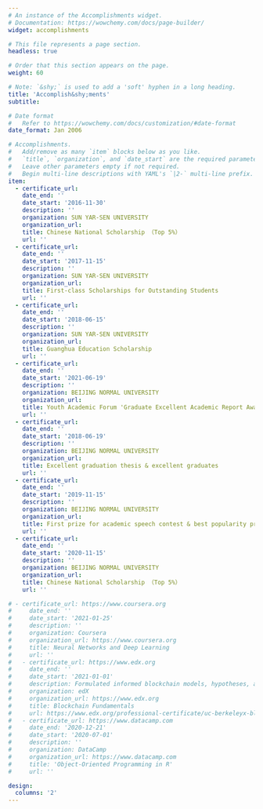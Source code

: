 ```yaml
---
# An instance of the Accomplishments widget.
# Documentation: https://wowchemy.com/docs/page-builder/
widget: accomplishments

# This file represents a page section.
headless: true

# Order that this section appears on the page.
weight: 60

# Note: `&shy;` is used to add a 'soft' hyphen in a long heading.
title: 'Accomplish&shy;ments'
subtitle:

# Date format
#   Refer to https://wowchemy.com/docs/customization/#date-format
date_format: Jan 2006

# Accomplishments.
#   Add/remove as many `item` blocks below as you like.
#   `title`, `organization`, and `date_start` are the required parameters.
#   Leave other parameters empty if not required.
#   Begin multi-line descriptions with YAML's `|2-` multi-line prefix.
item:
  - certificate_url: 
    date_end: ''
    date_start: '2016-11-30'
    description: ''
    organization: SUN YAR-SEN UNIVERSITY
    organization_url: 
    title: Chinese National Scholarship （Top 5%）
    url: ''
  - certificate_url: 
    date_end: ''
    date_start: '2017-11-15'
    description: ''
    organization: SUN YAR-SEN UNIVERSITY
    organization_url: 
    title: First-class Scholarships for Outstanding Students
    url: ''
  - certificate_url: 
    date_end: ''
    date_start: '2018-06-15'
    description: ''
    organization: SUN YAR-SEN UNIVERSITY
    organization_url: 
    title: Guanghua Education Scholarship
    url: ''
  - certificate_url: 
    date_end: ''
    date_start: '2021-06-19'
    description: ''
    organization: BEIJING NORMAL UNIVERSITY
    organization_url: 
    title: Youth Academic Forum 'Graduate Excellent Academic Report Award'
    url: ''
  - certificate_url: 
    date_end: ''
    date_start: '2018-06-19'
    description: ''
    organization: BEIJING NORMAL UNIVERSITY
    organization_url: 
    title: Excellent graduation thesis & excellent graduates
    url: ''
  - certificate_url: 
    date_end: ''
    date_start: '2019-11-15'
    description: ''
    organization: BEIJING NORMAL UNIVERSITY
    organization_url: 
    title: First prize for academic speech contest & best popularity prize
    url: ''
  - certificate_url: 
    date_end: ''
    date_start: '2020-11-15'
    description: ''
    organization: BEIJING NORMAL UNIVERSITY
    organization_url: 
    title: Chinese National Scholarship （Top 5%）
    url: ''

# - certificate_url: https://www.coursera.org
#     date_end: ''
#     date_start: '2021-01-25'
#     description: ''
#     organization: Coursera
#     organization_url: https://www.coursera.org
#     title: Neural Networks and Deep Learning
#     url: ''
#   - certificate_url: https://www.edx.org
#     date_end: ''
#     date_start: '2021-01-01'
#     description: Formulated informed blockchain models, hypotheses, and use cases.
#     organization: edX
#     organization_url: https://www.edx.org
#     title: Blockchain Fundamentals
#     url: https://www.edx.org/professional-certificate/uc-berkeleyx-blockchain-fundamentals
#   - certificate_url: https://www.datacamp.com
#     date_end: '2020-12-21'
#     date_start: '2020-07-01'
#     description: ''
#     organization: DataCamp
#     organization_url: https://www.datacamp.com
#     title: 'Object-Oriented Programming in R'
#     url: ''

design:
  columns: '2'
---
```

